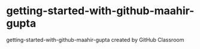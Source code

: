 # getting-started-with-github-maahir-gupta
getting-started-with-github-maahir-gupta created by GitHub Classroom
